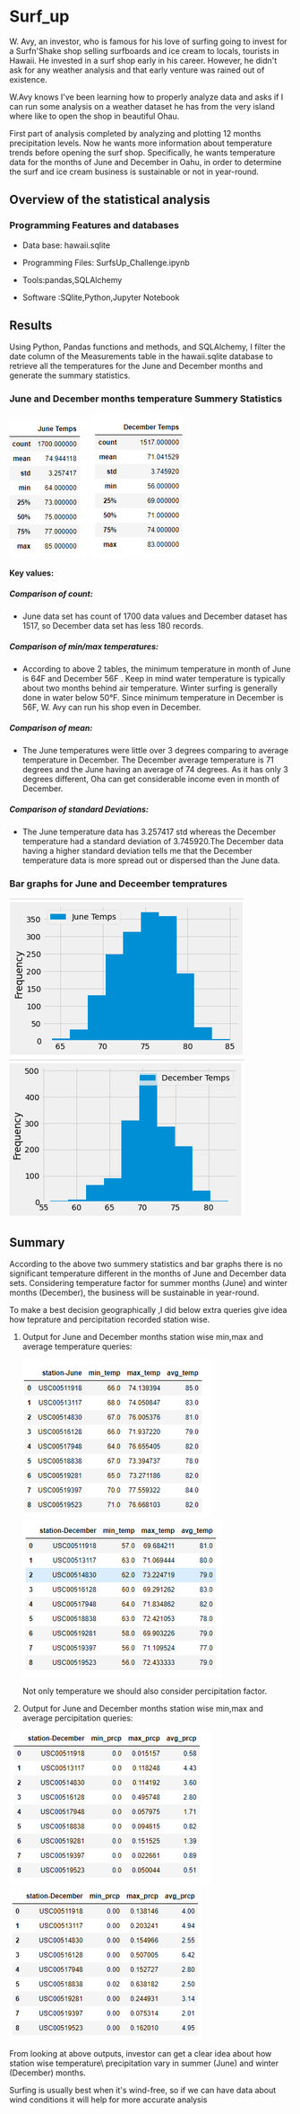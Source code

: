 # Surf_up
W. Avy, an investor, who is famous for his love of surfing going to invest for a Surfn'Shake shop selling surfboards and ice cream to locals, tourists in Hawaii. He invested in a surf shop early in his career. However, he didn't ask for any weather analysis and that early venture was rained out of existence.

W.Avy knows I've been learning how to properly analyze data and asks if I can run some analysis on a weather dataset he has from the very island where like to open the shop in beautiful Ohau.

First part of analysis completed by analyzing and plotting 12 months precipitation levels. Now he wants more information about temperature trends before opening the surf shop. Specifically, he wants temperature data for the months of June and December in Oahu, in order to determine the surf and ice cream business is sustainable or not in year-round.

## Overview of the statistical analysis

### Programming Features and databases

 - Data base: hawaii.sqlite
 
 - Programming Files: SurfsUp_Challenge.ipynb

 - Tools:pandas,SQLAlchemy

 - Software :SQlite,Python,Jupyter Notebook

## Results

Using Python, Pandas functions and methods, and SQLAlchemy, I filter the date column of the Measurements table in the hawaii.sqlite database to retrieve all the temperatures for the  June and December months and generate the summary statistics.

### June and December months temperature Summery Statistics

![](Resources/Junedsc.PNG)   ![](Resources/Decdsc.PNG)

#### Key values:

##### Comparison of count:

- June data set has count of 1700 data values and December dataset has 1517, so December data set has less 180 records.

##### Comparison of min/max temperatures:

- According to above 2 tables, the minimum temperature in month of June is 64F and December 56F .
Keep in mind water temperature is typically about two months behind air temperature. Winter surfing is generally done in water below 50°F.
Since minimum temperature in December is 56F, W. Avy  can run his shop even in December.

##### Comparison of mean:

- The June temperatures were little over 3 degrees comparing to average temperature in December.
The December average temperature is 71 degrees and the June having an average of 74 degrees.
As it has only 3 degrees different, Oha can get considerable income even in month of December.

##### Comparison of standard Deviations:

- The June temperature data has 3.257417 std whereas the December temperature had a standard deviation of 3.745920.The December data having a higher standard deviation tells me that the December temperature data is more spread out or dispersed than the June data.

### Bar graphs for June and Deceember tempratures

![](Resources/jenebar.PNG)  ![](Resources/decbar.PNG)

## Summary
According to the above two summery statistics and bar graphs there is no significant temperature different in the months of June and December data sets. Considering temperature factor for summer months (June) and winter months (December), the business will be sustainable in year-round.

To make a best decision geographically ,I did below extra queries give idea how teprature and percipitation recorded station wise.

1) Output for  June and December  months station wise min,max and average temperature queries:

   
   ![](Resources/minmaxjuneO.PNG)   ![](Resources/minmaxdecO.PNG)
   
   Not only temperature we should also consider percipitation factor.
   
 2) Output for  June and December  months station wise min,max and average percipitation queries:
 
   ![](Resources/avgpercjune.PNG)     ![](Resources/avgpercpdec.PNG)
   
   From looking at above outputs, investor can get a clear idea about how station wise temperature\ precipitation vary in summer (June) and winter (December) months.
   
Surfing is usually best when it's wind-free, so if we can have data about wind conditions it will help for more accurate analysis 
   
   
